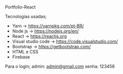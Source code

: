 Portfolio-React

Tecnologias usadas;

- Yarn -> https://yarnpkg.com/pt-BR/
- Node js -> https://nodejs.org/en/
- React -> https://reactjs.org
- Visual studio code -> https://code.visualstudio.com/
- Bootstrap -> https://getbootstrap.com/
- HTML e CSS
- Firebase

Para o login; 
admin: admin@gmail.com
senha: 123456
